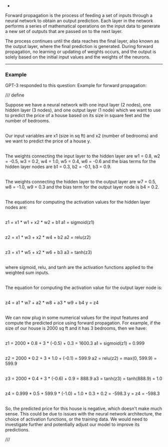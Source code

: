 
-

<!-- ## Forward Propagation -->

Forward propagation is the process of feeding a set of inputs through a neural network to obtain an output prediction. Each layer in the network performs a series of mathematical operations on the input data to generate a new set of outputs that are passed on to the next layer.

The process continues until the data reaches the final layer, also known as the output layer, where the final prediction is generated. During forward propagation, no learning or updating of weights occurs, and the output is solely based on the initial input values and the weights of the neurons.

<!-- Here's an example of forward propagation for a simple neural network with one hidden layer:

Copy
Insert
New
import numpy as np

### Define input layer
inputs = np.array([0.5, 0.3, 0.2])

### Initialize weights and biases
weights_hidden = np.array([[0.4, 0.2, -0.1], [-0.3, 0.1, 0.2]])
biases_hidden = np.array([0.1, 0.2])

weights_output = np.array([0.3, -0.2])
bias_output = 0.05

### Define sigmoid activation function
def sigmoid(x):
    return 1 / (1 + np.exp(-x))

### Perform forward propagation
hidden_layer = sigmoid(np.dot(weights_hidden, inputs) + biases_hidden)
output_layer = sigmoid(np.dot(weights_output, hidden_layer) + bias_output)

print(output_layer)
In this example, we start by defining our input layer consisting of three neurons. We then initialize the weights and biases for our hidden layer and output layer using numpy arrays.

We define the sigmoid function as our activation function and use it to perform the forward propagation calculations for each layer. Finally, we print out the output prediction generated by our neural network. -->

---

### **Example**

GPT-3 responded to this question: Example for forward propagation:

/// define

Suppose we have a neural network with one input layer (2 nodes), one hidden layer (3 nodes), and one output layer (1 node) which we want to use to predict the price of a house based on its size in square feet and the number of bedrooms.
<br><br>

Our input variables are x1 (size in sq ft) and x2 (number of bedrooms) and we want to predict the price of a house y.
<br><br>

The weights connecting the input layer to the hidden layer are w1 = 0.8, w2 = -0.5, w3 = 0.2, w4 = 1.0, w5 = 0.4, w6 = -0.6 and the bias terms for the hidden layer nodes are b1 = 0.3, b2 = -0.1, b3 = 0.9.
<br><br>

The weights connecting the hidden layer to the output layer are w7 = 0.5, w8 = -1.0, w9 = 0.3 and the bias term for the output layer node is b4 = 0.2.
<br><br>

The equations for computing the activation values for the hidden layer nodes are:
<br><br>

z1 = x1 * w1 + x2 * w2 + b1
a1 = sigmoid(z1)
<br><br>

z2 = x1 * w3 + x2 * w4 + b2
a2 = relu(z2)
<br><br>

z3 = x1 * w5 + x2 * w6 + b3
a3 = tanh(z3)
<br><br>

where sigmoid, relu, and tanh are the activation functions applied to the weighted sum inputs.
<br><br>

The equation for computing the activation value for the output layer node is:
<br><br>

z4 = a1 * w7 + a2 * w8 + a3 * w9 + b4
y = z4
<br><br>

We can now plug in some numerical values for the input features and compute the predicted price using forward propagation. For example, if the size of our house is 2000 sq ft and it has 3 bedrooms, then we have:
<br><br>

z1 = 2000 * 0.8 + 3 * (-0.5) + 0.3 = 1600.3
a1 = sigmoid(z1) = 0.999
<br><br>

z2 = 2000 * 0.2 + 3 * 1.0 + (-0.1) = 599.9
a2 = relu(z2) = max(0, 599.9) = 599.9
<br><br>

z3 = 2000 * 0.4 + 3 * (-0.6) + 0.9 = 888.9
a3 = tanh(z3) = tanh(888.9) = 1.0
<br><br>

z4 = 0.999 * 0.5 + 599.9 * (-1.0) + 1.0 * 0.3 + 0.2 = -598.3
y = z4 = -598.3
<br><br>

So, the predicted price for this house is negative, which doesn't make much sense. This could be due to issues with the neural network architecture, the choice of activation functions, or the training data. We would need to investigate further and potentially adjust our model to improve its predictions.

///